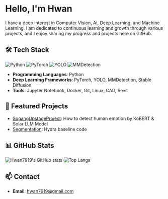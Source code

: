 # Hello, I'm Hwan

I have a deep interest in Computer Vision, AI, Deep Learning, and Machine Learning. I am dedicated to continuous learning and growth through various projects, and I enjoy sharing my progress and projects here on GitHub.

## 🛠 Tech Stack
![Python](https://img.shields.io/badge/Python-3.10-blue?logo=python&logoColor=white)
![PyTorch](https://img.shields.io/badge/Framework-PyTorch-red?logo=pytorch&logoColor=white)
![YOLO](https://img.shields.io/badge/Framework-YOLO-yellow?logo=yolo&logoColor=white)
![MMDetection](https://img.shields.io/badge/Framework-MMDetection-blue?logo=apachemaven&logoColor=white)

- **Programming Languages**: Python
- **Deep Learning Frameworks**: PyTorch, YOLO, MMDetection, Stable Diffusion
- **Tools**: Jupyter Notebook, Docker, Git, Linux, CAD, Revit

## 🌟 Featured Projects
- [SogangUpstageProject](https://github.com/Hwan7919/SogangUpstageProject): How to detect human emotion by KoBERT & Solar LLM Model
- [Segmentation](https://github.com/Hwan7919/level2-cv-semanticsegmentation-cv-22-lv3): Hydra baseline code

## 📊 GitHub Stats
![Hwan7919's GitHub stats](https://github-readme-stats.vercel.app/api?username=Hwan7919&show_icons=true&theme=radical)
![Top Langs](https://github-readme-stats.vercel.app/api/top-langs/?username=Hwan7919&layout=compact&theme=radical)

## 📫 Contact
- **Email**: [hwan7919@gmail.com](mailto:hwan7919@gmail.com)

